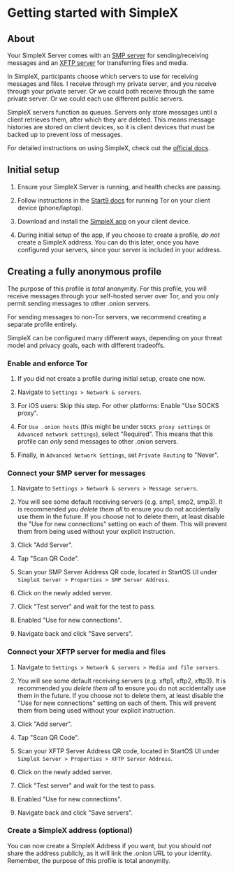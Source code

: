 # Getting started with SimpleX

## About

Your SimpleX Server comes with an [SMP server](https://simplex.chat/docs/server.html) for sending/receiving messages and an [XFTP server](https://simplex.chat/docs/xftp-server.html) for transferring files and media.

In SimpleX, participants choose which servers to use for receiving messages and files. I receive through my private server, and you receive through your private server. Or we could both receive through the same private server. Or we could each use different public servers.

SimpleX servers function as queues. Servers only store messages until a client retrieves them, after which they are deleted. This means message histories are stored on client devices, so it is client devices that must be backed up to prevent loss of messages.

For detailed instructions on using SimpleX, check out the [official docs](https://simplex.chat/docs/guide/readme.html).

## Initial setup

1. Ensure your SimpleX Server is running, and health checks are passing.

1. Follow instructions in the [Start9 docs](https://docs.start9.com) for running Tor on your client device (phone/laptop).

1. Download and install the [SimpleX app](https://simplex.chat/) on your client device.

1. During initial setup of the app, if you choose to create a profile, _do not_ create a SimpleX address. You can do this later, once you have configured your servers, since your server is included in your address.

## Creating a fully anonymous profile

The purpose of this profile is _total_ anonymity. For this profile, you will receive messages through your self-hosted server over Tor, and you only permit sending messages to other .onion servers.

For sending messages to non-Tor servers, we recommend creating a separate profile entirely.

SimpleX can be configured many different ways, depending on your threat model and privacy goals, each with different tradeoffs.

### Enable and enforce Tor

1. If you did not create a profile during initial setup, create one now.

1. Navigate to `Settings > Network & servers`.

1. For iOS users: Skip this step. For other platforms: Enable "Use SOCKS proxy".

1. For `Use .onion hosts` (this might be under `SOCKS proxy settings` or `Advanced network settings`), select "Required". This means that this profile can _only_ send messages to other .onion servers.

1. Finally, in `Advanced Network Settings`, set `Private Routing` to "Never".

### Connect your SMP server for messages

1. Navigate to `Settings > Network & servers > Message servers`.

1. You will see some default receiving servers (e.g. smp1, smp2, smp3). It is recommended you _delete them all_ to ensure you do not accidentally use them in the future. If you choose not to delete them, at least disable the "Use for new connections" setting on each of them. This will prevent them from being used without your explicit instruction.

1. Click "Add Server".

1. Tap "Scan QR Code".

1. Scan your SMP Server Address QR code, located in StartOS UI under `SimpleX Server > Properties > SMP Server Address`.

1. Click on the newly added server.

1. Click "Test server" and wait for the test to pass.

1. Enabled "Use for new connections".

1. Navigate back and click "Save servers".

### Connect your XFTP server for media and files

1. Navigate to `Settings > Network & servers > Media and file servers`.

1. You will see some default receiving servers (e.g. xftp1, xftp2, xftp3). It is recommended you _delete them all_ to ensure you do not accidentally use them in the future. If you choose not to delete them, at least disable the "Use for new connections" setting on each of them. This will prevent them from being used without your explicit instruction.

1. Click "Add server".

1. Tap "Scan QR Code".

1. Scan your XFTP Server Address QR code, located in StartOS UI under `SimpleX Server > Properties > XFTP Server Address`.

1. Click on the newly added server.

1. Click "Test server" and wait for the test to pass.

1. Enabled "Use for new connections".

1. Navigate back and click "Save servers".

### Create a SimpleX address (optional)

You can now create a SimpleX Address if you want, but you should _not_ share the address publicly, as it will link the .onion URL to your identity. Remember, the purpose of this profile is total anonymity.
